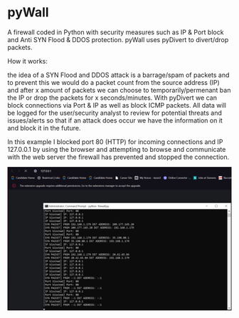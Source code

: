 # pyWall
A firewall coded in Python with security measures such as IP &amp; Port block and Anti SYN Flood &amp; DDOS protection. pyWall uses pyDivert to divert/drop packets.


How it works:


the idea of a SYN Flood and DDOS attack is a barrage/spam of packets and to prevent this we would do a packet count from the source address (IP) and after x amount of packets we can choose to temporarily/permenant ban the IP or drop the packets for x seconds/minutes. With pyDivert we can block connections via Port & IP as well as block ICMP packets. All data will be logged for the user/security analyst to review for potential threats and issues/alerts so that if an attack does occur we have the information on it and block it in the future.

In this example I blocked port 80 (HTTP) for incoming connections and IP 127.0.0.1 by using the browser and attempting to browse and communicate with the web server the firewall has prevented and stopped the connection.

![image](https://github.com/jasnnh/pyWall/blob/main/image.png)

